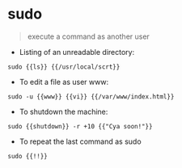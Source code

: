 # sudo

> execute a command as another user

- Listing of an unreadable directory:

`sudo {{ls}} {{/usr/local/scrt}}`

- To edit a file as user www:

`sudo -u {{www}} {{vi}} {{/var/www/index.html}}`

- To shutdown the machine:

`sudo {{shutdown}} -r +10 {{"Cya soon!"}}`

- To repeat the last command as sudo

`sudo {{!!}}`

